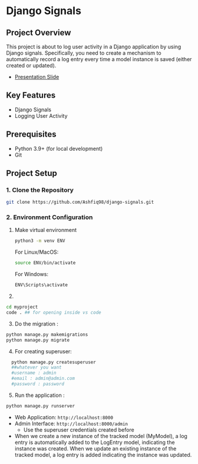 # Django Signals
## Project Overview

This project is about to log user activity in a Django application by using Django signals. Specifically, you need to create a mechanism to automatically record a log entry every time a model instance is saved (either created or updated).
 - <a href = "https://docs.google.com/presentation/d/1tuQKdGpP3Ymv49StXabv9B1ZCJ0MAkWmWmRzX4dksCg/edit?usp=sharing "> Presentation Slide </a>

## Key Features

 - Django Signals 
 - Logging User Activity

## Prerequisites
- Python 3.9+ (for local development)
- Git


## Project Setup

### 1. Clone the Repository

```bash
git clone https://github.com/Ashfiq98/django-signals.git
```
### 2. Environment Configuration

1. Make virtual environment
   ```bash
   python3 -m venv ENV 
   ```
   For Linux/MacOS:
   ```bash
   source ENV/bin/activate
   ```
   For Windows:
   ```bash
   ENV\Scripts\activate
   ```
2. 
```bash
cd myproject
code . ## for opening inside vs code
```
3. Do the migration :  
```bash
python manage.py makemigrations
python manage.py migrate
```
4. For creating superuser:
```bash
  python manage.py createsuperuser
  ##whatever you want
  #username : admin
  #email : admin@admin.com
  #password : password
```
5. Run the application :
```bash
python manage.py runserver
```
- Web Application: `http://localhost:8000`
- Admin Interface: `http://localhost:8000/admin`
  - Use the superuser credentials created before
- When we create a new instance of the tracked model (MyModel), a log     
  entry is automatically added to the LogEntry model, indicating the instance was created. 
  When we update an existing instance of the tracked model, a log entry is added indicating the instance was updated. 

